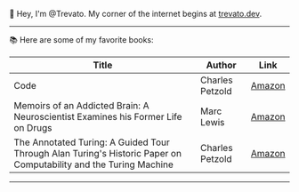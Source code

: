 👋 Hey, I'm @Trevato. My corner of the internet begins at [trevato.dev](https://trevato.dev).

---

📚 Here are some of my favorite books:

| Title | Author | Link |
|-------|--------|------|
| Code | Charles Petzold | [Amazon](https://www.amazon.com/dp/0735611319?ref=ppx_yo2ov_dt_b_fed_asin_title) |
| Memoirs of an Addicted Brain: A Neuroscientist Examines his Former Life on Drugs | Marc Lewis | [Amazon](https://www.amazon.com/Memoirs-Addicted-Brain-Neuroscientist-Examines/dp/1610391470/ref=tmm_hrd_swatch_0?_encoding=UTF8&qid=&sr=) |
| The Annotated Turing: A Guided Tour Through Alan Turing's Historic Paper on Computability and the Turing Machine | Charles Petzold | [Amazon](https://www.amazon.com/Annotated-Turing-Through-Historic-Computability/dp/0470229055) |

---
